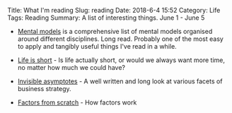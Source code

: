 Title: What I'm reading
Slug: reading
Date: 2018-6-4 15:52
Category: Life
Tags: Reading
Summary: A list of interesting things. June 1 - June 5

- [Mental models](https://www.fs.blog/a-lesson-on-worldly-wisdom/) is a comprehensive list of mental models organised around different disciplines. Long read. Probably one of the most easy to apply and tangibly useful things I've read in a while.

- [Life is short](http://www.paulgraham.com/vb.html) - Is life actually short, or would we always want more time, no matter how much we could have?

- [Invisible asymptotes](http://www.eugenewei.com/blog/2018/5/21/invisible-asymptotes) - A well written and long look at various facets of business strategy.

- [Factors from scratch](http://osam.com/Commentary/factors-from-scratch) - How factors work

